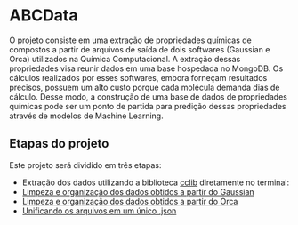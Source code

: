 # ABCData

O projeto consiste em uma extração de propriedades químicas de compostos a partir de arquivos de saída de dois softwares (Gaussian e Orca) utilizados na Química Computacional. A extração dessas propriedades visa reunir dados em uma base hospedada no MongoDB. Os cálculos realizados por esses softwares, embora forneçam resultados precisos, possuem um alto custo porque cada molécula demanda dias de cálculo. Desse modo, a construção de uma base de dados de propriedades químicas pode ser um ponto de partida para predição dessas propriedades através de modelos de Machine Learning.

## Etapas do projeto
Este projeto será dividido em três etapas:
* Extração dos dados utilizando a biblioteca [cclib](https://cclib.github.io/) diretamente no terminal:
* [Limpeza e organização dos dados obtidos a partir do Gaussian](https://github.com/aclaragonzalez/ABCData/blob/main/json_from_gaussian.ipynb)
* [Limpeza e organização dos dados obtidos a partir do Orca](https://github.com/aclaragonzalez/ABCData/blob/main/json_from_orca.ipynb)
* [Unificando os arquivos em um único .json](https://github.com/aclaragonzalez/ABCData/blob/main/join_json.ipynb)

